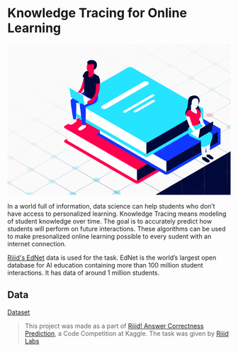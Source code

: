 # Knowledge Tracing for Online Learning

![](pics/knowledge_tracing.PNG)

In a world full of information, data science can help students who don’t have access to personalized learning.
Knowledge Tracing means modeling of student knowledge over time.
The goal is to accurately predict how students will perform on future interactions.
These algorithms can be used to make presonalized online learning possible to every sudent with an internet connection.

[Riiid's EdNet](https://www.ednetchallenge.ai/) data is used for the task. EdNet is the world’s largest open database for AI education containing more than 100 million student interactions.
It has data of around 1 million students. 

## Data
[Dataset](https://www.kaggle.com/c/riiid-test-answer-prediction/data)


> This project was made as a part of [Riiid! Answer Correctness Prediction](https://www.kaggle.com/c/riiid-test-answer-prediction), a Code Competition at Kaggle. The task was given by [Riiid Labs](https://riiidlabs.ai/)

